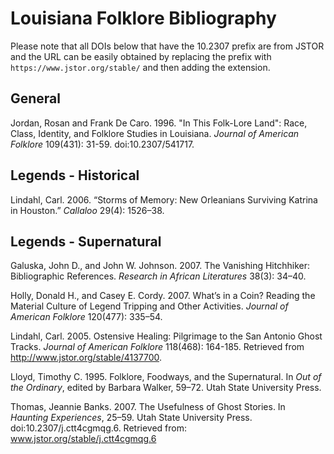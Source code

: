 # Louisiana Folklore Bibliography

Please note that all DOIs below that have the 10.2307 prefix are from JSTOR and the URL can be easily obtained by replacing the prefix with `https://www.jstor.org/stable/` and then adding the extension.


## General

Jordan, Rosan and Frank De Caro. 1996. "In This Folk-Lore Land": Race, Class, Identity, and Folklore Studies in Louisiana. _Journal of American Folklore_ 109(431): 31-59. doi:10.2307/541717.


## Legends - Historical

Lindahl, Carl. 2006. “Storms of Memory: New Orleanians Surviving Katrina in Houston.” _Callaloo_ 29(4): 1526–38.


## Legends - Supernatural

Galuska, John D., and John W. Johnson. 2007. The Vanishing Hitchhiker: Bibliographic References. _Research in African Literatures_ 38(3): 34–40.

Holly, Donald H., and Casey E. Cordy. 2007. What’s in a Coin? Reading the Material Culture of Legend Tripping and Other Activities. _Journal of American Folklore_ 120(477): 335–54.

Lindahl, Carl. 2005. Ostensive Healing: Pilgrimage to the San Antonio Ghost Tracks.  _Journal of American Folklore_ 118(468): 164-185. Retrieved from http://www.jstor.org/stable/4137700.

Lloyd, Timothy C. 1995. Folklore, Foodways, and the Supernatural. In _Out of the Ordinary_, edited by Barbara Walker, 59–72. Utah State University Press.

Thomas, Jeannie Banks. 2007. The Usefulness of Ghost Stories. In _Haunting Experiences_, 25–59. Utah State University Press. doi:10.2307/j.ctt4cgmqg.6. Retrieved from: www.jstor.org/stable/j.ctt4cgmqg.6
